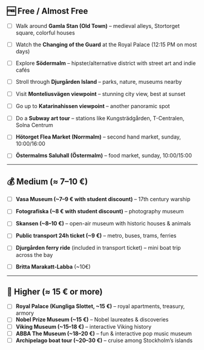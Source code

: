 ## 🆓 Free / Almost Free
- [ ] Walk around **Gamla Stan (Old Town)** – medieval alleys, Stortorget square, colorful houses  
- [ ] Watch the **Changing of the Guard** at the Royal Palace (12:15 PM on most days)  
- [ ] Explore **Södermalm** – hipster/alternative district with street art and indie cafés  
- [ ] Stroll through **Djurgården Island** – parks, nature, museums nearby  
- [ ] Visit **Monteliusvägen viewpoint** – stunning city view, best at sunset  
- [ ] Go up to **Katarinahissen viewpoint** – another panoramic spot  
- [ ] Do a **Subway art tour** – stations like Kungsträdgården, T-Centralen, Solna Centrum 
- [ ] **Hötorget Flea Market (Norrmalm)** – second hand market, sunday, 10:00/16:00
- [ ] **Östermalms Saluhall (Östermalm)** –  food market, sunday, 10:00/15:00


---

## 💰 Medium (≈ 7–10 €)
- [ ] **Vasa Museum (~7–9 € with student discount)** – 17th century warship  
- [ ] **Fotografiska (~8 € with student discount)** – photography museum  
- [ ] **Skansen (~8–10 €)** – open-air museum with historic houses & animals  
- [ ] **Public transport 24h ticket (~9 €)** – metro, buses, trams, ferries  
- [ ] **Djurgården ferry ride** (included in transport ticket) – mini boat trip across the bay  
- [ ] **Britta Marakatt-Labba** (~10€)


---

## 💸 Higher (≈ 15 € or more)
- [ ] **Royal Palace (Kungliga Slottet, ~15 €)** – royal apartments, treasury, armory  
- [ ] **Nobel Prize Museum (~15 €)** – Nobel laureates & discoveries  
- [ ] **Viking Museum (~15–18 €)** – interactive Viking history  
- [ ] **ABBA The Museum (~18–20 €)** – fun & interactive pop music museum  
- [ ] **Archipelago boat tour (~20–30 €)** – cruise among Stockholm’s islands  
